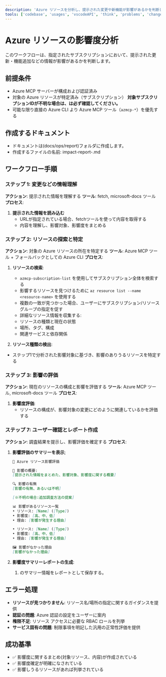 ```yaml
---
description: 'Azure リソースを分析し、提示された変更や新機能が影響があるかを判断します'
tools: ['codebase', 'usages', 'vscodeAPI', 'think', 'problems', 'changes', 'fetch', 'searchResults', 'extensions', 'editFiles', 'search', 'new', 'runCommands', 'runTasks', 'microsoft-docs', 'Azure MCP']
---
```



# Azure リソースの影響度分析

このワークフローは、指定されたサブスクリプションにおいて、提示された更新・機能追加などの情報が影響があるかを判断します。

## 前提条件
- Azure MCP サーバーが構成および認証済み
- 対象の Azure リソースが特定済み（サブスクリプション）
 **対象サブスクリプションIDが不明な場合は、は必ず確認してください。**
- 可能な限り直接の Azure CLI より Azure MCP ツール（`azmcp-*`）を優先する

## 作成するドキュメント
 - ドキュメントは(docs/ops/report)フォルダに作成します。
 - 作成するファイルの名前: impact-report-<YYYYMMDD-HHMMSS>.md

## ワークフロー手順

### ステップ 1: 変更などの情報理解
**アクション**: 提示された情報を理解する
**ツール**: fetch, microsoft-docs ツール
**プロセス**:

1. **提示された情報を読み込む**
   - URLが指定されている場合、fetchツールを使って内容を取得する
   - 内容を理解し、影響対象、影響度をまとめる

### ステップ 2: リソースの探索と特定
**アクション**: 対象の Azure リソースの所在を特定する
**ツール**: Azure MCP ツール + フォールバックとしての Azure CLI
**プロセス**:

1. **リソースの検索**:
   - `azmcp-subscription-list` を使用してサブスクリプション全体を検索する
   - 影響するリソースを見つけるために `az resource list --name <resource-name>` を使用する
   - 複数の一致が見つかった場合、ユーザーにサブスクリプション/リソース グループの指定を促す
   - 詳細なリソース情報を収集する:
   - リソースの種類と現在の状態
   - 場所、タグ、構成
   - 関連サービスと依存関係

2. **リソース種類の検出**:
 - ステップ1で分析された影響対象に基づき、影響のありうるリソースを特定する

### ステップ 3: 影響の評価
**アクション**: 現在のリソースの構成と影響を評価する
**ツール**: Azure MCP ツール, microsoft-docs ツール
**プロセス**:
1. **影響度評価**:
   - リソースの構成が、影響対象の変更にどのように関連しているかを評価する

### ステップ 7: ユーザー確認とレポート作成
**アクション**: 調査結果を提示し、影響評価を確定する
**プロセス**:
1. **影響評価のサマリーを表示**;
   ```markdown
   🏥 Azure リソース影響評価

   🚨 影響の概要:
   [提示された情報をまとめた、影響対象、影響度に関する概要]

   🔍 影響の有無
   [影響の有無、あるいは不明]

   [※不明の場合:追加調査方法の提案]

   📊 影響があるリソース一覧
   • リソース: [Name] ([Type])
   • 影響度: [高、中、低]
   • 理由: [影響が発生する理由]

   • リソース: [Name] ([Type])
   • 影響度: [高、中、低]
   • 理由: [影響が発生する理由]

   🖼 影響がなかった理由
   [影響がなかった理由]
   ```

2. **影響度サマリーレポートの生成**:
   1. のサマリー情報をレポートとして保存する。

## エラー処理
 - **リソースが見つかりません**: リソース名/場所の指定に関するガイダンスを提供
 - **認証の問題**: Azure 認証の設定をユーザーに案内
 - **権限不足**: リソース アクセスに必要な RBAC ロールを列挙
 - **サービス固有の問題**: 制限事項を明記した汎用の正常性評価を提供

## 成功基準
- ✅ 影響度に関するまとめ(対象リソース、内容)が作成されている
- ✅ 影響度確定が明確になされている
- ✅ 影響しうるリソースがあれば列挙されている
